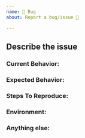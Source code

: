 ```yaml
---
name: 🐛 Bug
about: Report a bug/issue 🐞

---
```


<!-- Note: Please search to see if an issue already exists for the bug you encountered. -->
  
## Describe the issue
  
### Current Behavior:
<!-- A concise description of what you're experiencing. -->

### Expected Behavior:
<!-- A concise description of what you expected to happen. -->

### Steps To Reproduce:
<!--
Example: steps to reproduce the behavior:
1. In this environment...
2. With this config...
3. Run '...'
4. See error...
-->

### Environment:
<!-- Example: OS, versions, browser details etc.  -->

### Anything else:
<!-- Links? Potential Fixes? References? Anything that will give us more context about the issue that you are encountering! -->
